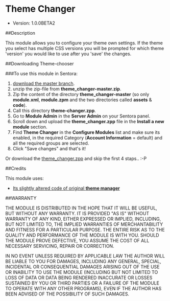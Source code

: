 Theme Changer
=============

* Version: 1.0.0BETA2

##Description

This module allows you to configure your theme own settings. If the theme you select has multiple CSS versions you will be prompted for which theme 'version' you would like to use after you 'save' the changes.

##Downloading Theme-chooser

###To use this module in Sentora:
1. [download the master branch](https://github.com/auxio/theme_changer/archive/master.zip).
2. unzip the zip-file from **theme_changer-master.zip**.
3. Zip the content of the directory **theme_changer-master** (so only **module.xml**, **module.zpm** and the two directories called **assets** & **code**).
4. Call this directory **theme-changer.zpp**.
5. Go to **Module Admin** in the **Server Admin** on your Sentora panel.
6. Scroll down and upload the **theme_changer.zpp** file in the **Install a new module** section.
7. Find **Theme Changer** in the **Configure Modules** list and make sure its enabled, in the required Category (**Account Information** = default) and all the required groups are selected.
8. Click "Save changes" and that's it!

Or download the [theme_changer.zpp](https://github.com/auxio/theme_changer/raw/master/theme_changer.zpp) and skip the first 4 staps.. :-P

##Credits

This module uses:
* [Its slightly altered code of original **theme manager**](https://github.com/sentora/sentora-core/tree/master/modules/theme_manager)


##WARRANTY

THE MODULE IS DISTRIBUTED IN THE HOPE THAT IT WILL BE USEFUL, BUT WITHOUT ANY WARRANTY. 
IT IS PROVIDED "AS IS" WITHOUT WARRANTY OF ANY KIND, EITHER EXPRESSED OR IMPLIED, INCLUDING, BUT NOT LIMITED TO, THE IMPLIED WARRANTIES OF MERCHANTABILITY AND FITNESS FOR A PARTICULAR PURPOSE. 
THE ENTIRE RISK AS TO THE QUALITY AND PERFORMANCE OF THE MODULE IS WITH YOU. 
SHOULD THE MODULE PROVE DEFECTIVE, YOU ASSUME THE COST OF ALL NECESSARY SERVICING, REPAIR OR CORRECTION.

IN NO EVENT UNLESS REQUIRED BY APPLICABLE LAW THE AUTHOR WILL BE LIABLE TO YOU FOR DAMAGES, 
INCLUDING ANY GENERAL, SPECIAL, INCIDENTAL OR CONSEQUENTIAL DAMAGES ARISING OUT OF THE USE OR INABILITY TO USE THE MODULE 
(INCLUDING BUT NOT LIMITED TO LOSS OF DATA OR DATA BEING RENDERED INACCURATE OR LOSSES SUSTAINED BY YOU OR THIRD PARTIES OR A FAILURE OF THE MODULE TO OPERATE WITH ANY OTHER PROGRAMS), 
EVEN IF THE AUTHOR HAS BEEN ADVISED OF THE POSSIBILITY OF SUCH DAMAGES.